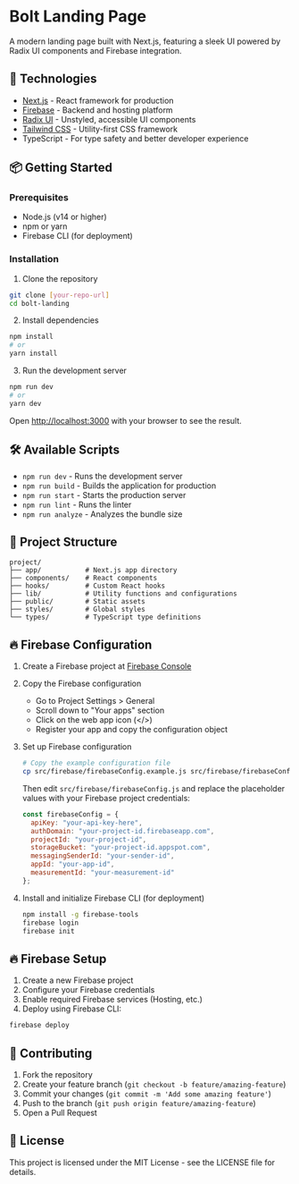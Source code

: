 # Bolt Landing Page

A modern landing page built with Next.js, featuring a sleek UI powered by Radix UI components and Firebase integration.

## 🚀 Technologies

- [Next.js](https://nextjs.org/) - React framework for production
- [Firebase](https://firebase.google.com/) - Backend and hosting platform
- [Radix UI](https://www.radix-ui.com/) - Unstyled, accessible UI components
- [Tailwind CSS](https://tailwindcss.com/) - Utility-first CSS framework
- TypeScript - For type safety and better developer experience

## 📦 Getting Started

### Prerequisites

- Node.js (v14 or higher)
- npm or yarn
- Firebase CLI (for deployment)

### Installation

1. Clone the repository
```bash
git clone [your-repo-url]
cd bolt-landing
```

2. Install dependencies
```bash
npm install
# or
yarn install
```

3. Run the development server
```bash
npm run dev
# or
yarn dev
```

Open [http://localhost:3000](http://localhost:3000) with your browser to see the result.

## 🛠️ Available Scripts

- `npm run dev` - Runs the development server
- `npm run build` - Builds the application for production
- `npm run start` - Starts the production server
- `npm run lint` - Runs the linter
- `npm run analyze` - Analyzes the bundle size

## 📁 Project Structure

```
project/
├── app/           # Next.js app directory
├── components/    # React components
├── hooks/         # Custom React hooks
├── lib/           # Utility functions and configurations
├── public/        # Static assets
├── styles/        # Global styles
└── types/         # TypeScript type definitions
```

## 🔥 Firebase Configuration

1. Create a Firebase project at [Firebase Console](https://console.firebase.google.com/)

2. Copy the Firebase configuration
   - Go to Project Settings > General
   - Scroll down to "Your apps" section
   - Click on the web app icon (</>)
   - Register your app and copy the configuration object

3. Set up Firebase configuration
   ```bash
   # Copy the example configuration file
   cp src/firebase/firebaseConfig.example.js src/firebase/firebaseConfig.js
   ```
   
   Then edit `src/firebase/firebaseConfig.js` and replace the placeholder values with your Firebase project credentials:
   ```javascript
   const firebaseConfig = {
     apiKey: "your-api-key-here",
     authDomain: "your-project-id.firebaseapp.com",
     projectId: "your-project-id",
     storageBucket: "your-project-id.appspot.com",
     messagingSenderId: "your-sender-id",
     appId: "your-app-id",
     measurementId: "your-measurement-id"
   };
   ```

4. Install and initialize Firebase CLI (for deployment)
   ```bash
   npm install -g firebase-tools
   firebase login
   firebase init
   ```

## 🔥 Firebase Setup

1. Create a new Firebase project
2. Configure your Firebase credentials
3. Enable required Firebase services (Hosting, etc.)
4. Deploy using Firebase CLI:
```bash
firebase deploy
```

## 🤝 Contributing

1. Fork the repository
2. Create your feature branch (`git checkout -b feature/amazing-feature`)
3. Commit your changes (`git commit -m 'Add some amazing feature'`)
4. Push to the branch (`git push origin feature/amazing-feature`)
5. Open a Pull Request

## 📄 License

This project is licensed under the MIT License - see the LICENSE file for details.
